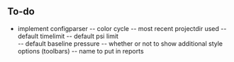 ## To-do
 - implement configparser
  -- color cycle
  -- most recent projectdir used
  -- default timelimit
  -- default psi limit  
  -- default baseline pressure
  -- whether or not to show additional style options (toolbars)
  -- name to put in reports
